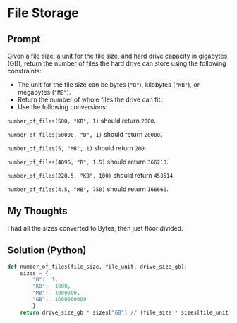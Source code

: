 

# File Storage
## Prompt


Given a file size, a unit for the file size, and hard drive capacity in gigabytes (GB), return the number of files the hard drive can store using the following constraints:

-   The unit for the file size can be bytes (`"B"`), kilobytes (`"KB"`), or megabytes (`"MB"`).
-   Return the number of whole files the drive can fit.
-   Use the following conversions:

`number_of_files(500, "KB", 1)`  should return  `2000`.
    
`number_of_files(50000, "B", 1)`  should return  `20000`.
    
`number_of_files(5, "MB", 1)`  should return  `200`.
    
`number_of_files(4096, "B", 1.5)`  should return  `366210`.
    
 `number_of_files(220.5, "KB", 100)`  should return  `453514`.
    
`number_of_files(4.5, "MB", 750)`  should return  `166666`.

## My Thoughts
I had all the sizes converted to Bytes, then just floor divided.


## Solution (Python)
```python
def number_of_files(file_size, file_unit, drive_size_gb):
	sizes = {
		"B":  1,
		"KB":  1000,
		"MB":  1000000,
		"GB":  1000000000
		}
	return drive_size_gb * sizes["GB"] // (file_size * sizes[file_unit])
```
